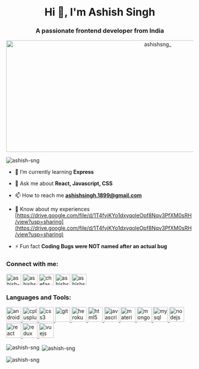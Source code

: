 <h1 align="center">Hi 👋, I'm Ashish Singh </h1>
<h3 align="center">A passionate frontend developer from India</h3>
<p align="center">
<img align="center" src="https://user-images.githubusercontent.com/68745052/220556158-b80e6004-29e6-4add-aa94-994ae4f4c6fb.gif" alt="ashishsng_" height="300" width="800" />
 </p>

<p align="left"> <img src="https://komarev.com/ghpvc/?username=ashish-sng&label=Profile%20views&color=0e75b6&style=flat" alt="ashish-sng" /> </p>

- 🌱 I’m currently learning **Express**

- 💬 Ask me about **React, Javascript, CSS**

- 📫 How to reach me **ashishsingh.1899@gmail.com**

- 📄 Know about my experiences [https://drive.google.com/file/d/1T4fvjKYo1dxyqoleOpf8Nqv3PfXM0sRH/view?usp=sharing](https://drive.google.com/file/d/1T4fvjKYo1dxyqoleOpf8Nqv3PfXM0sRH/view?usp=sharing)

- ⚡ Fun fact **Coding Bugs were NOT named after an actual bug**

<h3 align="left">Connect with me:</h3>
<p align="left">
<a href="https://linkedin.com/in/ashish-sng" target="blank"><img align="center" src="https://user-images.githubusercontent.com/68745052/220546239-6313d6ea-a4a3-4ff7-9c52-a5a6cb329790.png" alt="ashish-sng" height="30" width="40" /></a>
<a href="https://instagram.com/ashishsng_" target="blank"><img align="center" src="https://user-images.githubusercontent.com/68745052/220547450-4c4d817d-0a04-437b-b0aa-07e710051cbb.png" alt="ashishsng_" height="30" width="40" /></a>
<a href="https://www.codechef.com/users/chefashish" target="blank"><img align="center" src="https://user-images.githubusercontent.com/68745052/220547431-e83d88a2-0da7-45f0-aa1c-17b7a7bc1fa1.png" alt="chefashish" height="30" width="40" /></a>
<a href="https://www.leetcode.com/ashishsng" target="blank"><img align="center" src="https://user-images.githubusercontent.com/68745052/220547210-4bbf1ba2-fcf7-454c-8e10-f720cf99e118.png" alt="ashishsng" height="30" width="40" /></a>
<a href="https://auth.geeksforgeeks.org/user/ashishsng_" target="blank"><img align="center" src="https://user-images.githubusercontent.com/68745052/220547409-5acf2618-6282-4d60-b504-0fd8fbb5e902.png" alt="ashishsng_" height="30" width="40" /></a>
</p>

<h3 align="left">Languages and Tools:</h3>
<p align="left"> <a href="https://developer.android.com" target="_blank" rel="noreferrer"> <img src="https://user-images.githubusercontent.com/68745052/220549573-9709cd46-d52d-425b-8214-f37a350a0560.png" alt="android" width="40" height="40"/> </a> 
<a href="https://www.w3schools.com/cpp/" target="_blank" rel="noreferrer"> <img src="https://user-images.githubusercontent.com/68745052/220549577-ac9a79e3-f759-4c81-b5dd-fe166b5625a9.png" alt="cplusplus" width="40" height="40"/> </a> 
<a href="https://www.w3schools.com/css/" target="_blank" rel="noreferrer"> <img src="https://user-images.githubusercontent.com/68745052/220549570-bb1d01ef-1b0e-43af-b595-e17b33d004c0.png" alt="css3" width="40" height="40"/> </a> 
<a href="https://git-scm.com/" target="_blank" rel="noreferrer"> <img src="https://www.vectorlogo.zone/logos/git-scm/git-scm-icon.svg" alt="git" width="40" height="40"/> </a> 
<a href="https://heroku.com" target="_blank" rel="noreferrer"> <img src="https://www.vectorlogo.zone/logos/heroku/heroku-icon.svg" alt="heroku" width="40" height="40"/> </a> 
<a href="https://www.w3.org/html/" target="_blank" rel="noreferrer"> <img src="https://user-images.githubusercontent.com/68745052/220549588-ff10ba47-2c99-4e64-8a1c-52783d557b0b.png" alt="html5" width="40" height="40"/> </a> 
<a href="https://developer.mozilla.org/en-US/docs/Web/JavaScript" target="_blank" rel="noreferrer"> <img src="https://user-images.githubusercontent.com/68745052/220549578-a35be6c6-f376-4490-90b4-aa7d62a6ca53.png" alt="javascript" width="40" height="40"/> </a> 
<a href="https://materializecss.com/" target="_blank" rel="noreferrer"> <img src="https://user-images.githubusercontent.com/68745052/220549561-d1d2ab6a-574e-4475-b29f-04e6f7c854a1.png" alt="materialize" width="40" height="40"/> </a> 
<a href="https://www.mongodb.com/" target="_blank" rel="noreferrer"> <img src="https://user-images.githubusercontent.com/68745052/220549581-0bd0615c-af3d-4d85-96d5-b8696c7ec5b6.png" alt="mongodb" width="40" height="40"/> </a> 
<a href="https://www.mysql.com/" target="_blank" rel="noreferrer"> <img src="https://user-images.githubusercontent.com/68745052/220549566-f2da73a8-2ab7-4f4f-b0ca-87127c0cc2f3.png" alt="mysql" width="40" height="40"/> </a> 
<a href="https://nodejs.org" target="_blank" rel="noreferrer"> <img src="https://user-images.githubusercontent.com/68745052/220549556-a6eef7aa-0e53-45bd-aae3-bc0cf6042478.png" alt="nodejs" width="40" height="40"/> </a> 
<a href="https://reactjs.org/" target="_blank" rel="noreferrer"> <img src="https://user-images.githubusercontent.com/68745052/220549550-c7de0bd6-974d-424a-a4ee-0c32a3f22074.png" alt="react" width="40" height="40"/> </a>  
<a href="https://redux.js.org" target="_blank" rel="noreferrer"> <img src="https://user-images.githubusercontent.com/68745052/220549572-b6283d76-ed9b-48c3-9423-23304209ed91.png" alt="redux" width="40" height="40"/> </a> 
<a href="https://vuejs.org/" target="_blank" rel="noreferrer"> <img src="https://user-images.githubusercontent.com/68745052/220549584-849f2fd2-6760-4085-ae2e-9c1bf2496975.png" alt="vuejs" width="40" height="40"/> </a> </p>

<p><img align="left" src="https://github-readme-stats.vercel.app/api/top-langs?username=ashish-sng&show_icons=true&locale=en&layout=compact" alt="ashish-sng" /></p>

<p>&nbsp;<img align="center" src="https://github-readme-stats.vercel.app/api?username=ashish-sng&show_icons=true&locale=en" alt="ashish-sng" /></p>

<p><img align="center" src="https://github-readme-streak-stats.herokuapp.com/?user=ashish-sng&" alt="ashish-sng" /></p>
